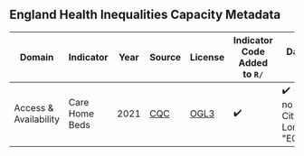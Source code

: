 ## England Health Inequalities Capacity Metadata

| Domain | Indicator | Year | Source | License | Indicator Code Added to `R/` | Data Added to `data/` |
| --- | --- | --- | --- | --- | --- | --- |
| Access & Availability | Care Home Beds | 2021 | [CQC](https://www.cqc.org.uk/about-us/transparency/using-cqc-data#directory) | [OGL3](https://www.nationalarchives.gov.uk/doc/open-government-licence/version/3/) | :heavy_check_mark: | :heavy_check_mark: - there are no beds in the City of London "E09000001" |
